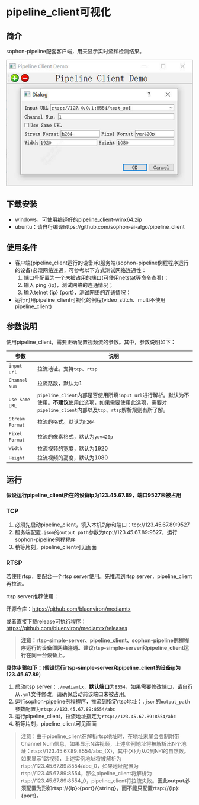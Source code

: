 # pipeline_client可视化

## 简介

sophon-pipeline配套客户端，用来显示实时流和检测结果。

![](../pics/pipeline_client_ui.jpg)

## 下载安装

- windows，可使用编译好的[pipeline_client-winx64.zip](http://219.142.246.77:65000/sharing/p5ACNYRoL)
- ubuntu：请自行编译https://github.com/sophon-ai-algo/pipeline_client

## 使用条件

- 客户端(pipeline_client运行的设备)和服务端(sophon-pipeline例程程序运行的设备)必须网络连通，可参考以下方式测试网络连通性：
  1. 端口号配置为一个未被占用的端口(可使用netstat等命令查看)；
  2. 输入 ping {ip}，测试网络的连通情况；
  3. 输入telnet {ip} {port}，测试网络的连通情况；
- 运行可用pipeline_client可视化的例程(video_stitch、multi不使用pipeline_client)

## 参数说明

使用pipeline_client，需要正确配置视频流的参数。其中，参数说明如下：

| 参数            | 说明                                                         |
| --------------- | ------------------------------------------------------------ |
| `input url`     | 拉流地址。支持`tcp`、`rtsp`                                  |
| `Channel Num`   | 拉流路数，默认为1                                            |
| `Use Same URL`  | `pipeline_client`内部是否使用所填`input url`进行解析。默认为不使用。**不建议**使用此选项，如果需要使用此选项，需要对`pipeline_client`内部以及`tcp`、`rtsp`解析规则有所了解。 |
| `Stream Format` | 拉流的格式。默认为`h264`                                     |
| `Pixel Format`  | 拉流的像素格式，默认为`yuv420p`                              |
| `Width`         | 拉流视频的宽度，默认为1920                                   |
| `Height`        | 拉流视频的高度，默认为1080                                   |

## 运行

**假设运行pipeline_client所在的设备ip为123.45.67.89，端口9527未被占用**

### TCP

1. 必须先启动pipeline_client，填入本机的ip和端口：tcp://123.45.67.89:9527
2. 服务端配置`.json`的`output_path`参数为tcp://123.45.67.89:9527，运行sophon-pipeline例程程序
3. 稍等片刻，pipeline_client可见画面

### RTSP

若使用rtsp，要配合一个rtsp server使用。先推流到rtsp server，pipeline_client再拉流。

rtsp server推荐使用：

开源仓库：https://github.com/bluenviron/mediamtx

或者直接下载release可执行程序：https://github.com/bluenviron/mediamtx/releases

> **注意：rtsp-simple-server、pipeline_client、sophon-pipeline例程程序运行的设备须网络连通。建议rtsp-simple-server和pipeline_client运行在同一台设备上。**

**具体步骤如下：**(**假设运行rtsp-simple-server和pipeline_client的设备ip为123.45.67.89**)

1. 启动rtsp server：`./mediamtx`，**默认端口**为`8554`，如果需要修改端口，请自行从`.yml`文件修改，请确保启动前该端口未被占用。
2. 运行sophon-pipeline例程程序，推流到指定rtsp地址：`.json`的`output_path`参数配置为`rtsp://123.45.67.89:8554/abc`
3. 运行pipeline_client，拉流地址指定为`rtsp://123.45.67.89:8554/abc`
4. 稍等片刻，pipeline_client可见画面

> 注意：由于pipeline_client在解析rtsp地址时，在地址末尾会强制附带Channel Num信息，如果显示N路视频，上述实例地址将被解析出N个地址：rtsp://123.45.67.89:8554/abc_{X}，其中{X}为从0到N-1的自然数。如果显示1路视频，上述实例地址将被解析为rtsp://123.45.67.89:8554/abc_0，如果地址配置为rtsp://123.45.67.89:8554，那么pipeline_client将解析为rtsp://123.45.67.89:8554_0，pipeline_client将拉流失败。**因此output必须配置为形如rtsp://{ip}:{port}/{string}，而不能只配置rtsp://{ip}:{port}。**


